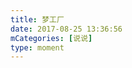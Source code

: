 ```yaml
---
title: 梦工厂
date: 2017-08-25 13:36:56
mCategories: [说说]
type: moment
---
```


<div id="pics-20170825133656"></div>

<script src="/lib/moment/pics.js"></script>
<script>
var data = [
    {"link": "2017-08-25_000001.jpeg", "type": "shuoshuo"},
    {"link": "2017-08-25_000003.jpeg", "type": "shuoshuo"},
    {"link": "2017-08-25_000004.jpeg", "type": "shuoshuo"},
    {"link": "2017-08-25_000005.jpeg", "type": "shuoshuo"},
    {"link": "2017-08-25_000006.jpeg", "type": "shuoshuo"},
    {"link": "2017-08-25_000007.jpeg", "type": "shuoshuo"}
];
picsRender(data, "pics-20170825133656");
</script>

